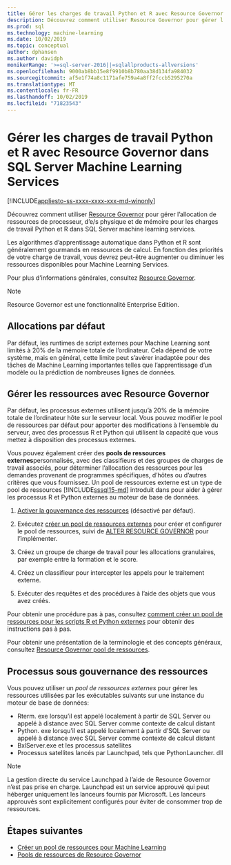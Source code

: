 ```yaml
---
title: Gérer les charges de travail Python et R avec Resource Governor
description: Découvrez comment utiliser Resource Governor pour gérer l’allocation de ressources de processeur, d’e/s physique et de mémoire pour les charges de travail Python et R dans SQL Server Machine Learning Services.
ms.prod: sql
ms.technology: machine-learning
ms.date: 10/02/2019
ms.topic: conceptual
author: dphansen
ms.author: davidph
monikerRange: '>=sql-server-2016||=sqlallproducts-allversions'
ms.openlocfilehash: 9000ab8bb15e8f9910b8b780aa38d134fa984032
ms.sourcegitcommit: af5e1f74a8c1171afe759a4a8ff2fccb5295270a
ms.translationtype: MT
ms.contentlocale: fr-FR
ms.lasthandoff: 10/02/2019
ms.locfileid: "71823543"
---
```

# <a name="manage-python-and-r-workloads-with-resource-governor-in-sql-server-machine-learning-services"></a>Gérer les charges de travail Python et R avec Resource Governor dans SQL Server Machine Learning Services
[!INCLUDE[appliesto-ss-xxxx-xxxx-xxx-md-winonly](../../includes/appliesto-ss-xxxx-xxxx-xxx-md-winonly.md)]

Découvrez comment utiliser [Resource Governor](../../relational-databases/resource-governor/resource-governor.md) pour gérer l’allocation de ressources de processeur, d’e/s physique et de mémoire pour les charges de travail Python et R dans SQL Server machine learning services.

Les algorithmes d’apprentissage automatique dans Python et R sont généralement gourmands en ressources de calcul. En fonction des priorités de votre charge de travail, vous devrez peut-être augmenter ou diminuer les ressources disponibles pour Machine Learning Services.

Pour plus d’informations générales, consultez [Resource Governor](../../relational-databases/resource-governor/resource-governor.md).

> [!NOTE] 
> Resource Governor est une fonctionnalité Enterprise Edition.

## <a name="default-allocations"></a>Allocations par défaut

Par défaut, les runtimes de script externes pour Machine Learning sont limités à 20% de la mémoire totale de l’ordinateur. Cela dépend de votre système, mais en général, cette limite peut s’avérer inadaptée pour des tâches de Machine Learning importantes telles que l’apprentissage d’un modèle ou la prédiction de nombreuses lignes de données. 

## <a name="manage-resources-with-resource-governor"></a>Gérer les ressources avec Resource Governor
 
Par défaut, les processus externes utilisent jusqu’à 20% de la mémoire totale de l’ordinateur hôte sur le serveur local. Vous pouvez modifier le pool de ressources par défaut pour apporter des modifications à l’ensemble du serveur, avec des processus R et Python qui utilisent la capacité que vous mettez à disposition des processus externes.

Vous pouvez également créer des **pools de ressources externes**personnalisés, avec des classifieurs et des groupes de charges de travail associés, pour déterminer l’allocation des ressources pour les demandes provenant de programmes spécifiques, d’hôtes ou d’autres critères que vous fournissez. Un pool de ressources externe est un type de pool de ressources [!INCLUDE[sssql15-md](../../includes/sssql15-md.md)] introduit dans pour aider à gérer les processus R et Python externes au moteur de base de données.

1. [Activer la gouvernance des ressources](https://docs.microsoft.com/sql/relational-databases/resource-governor/enable-resource-governor) (désactivé par défaut).

2. Exécutez [créer un pool de ressources externes](https://docs.microsoft.com/sql/t-sql/statements/create-external-resource-pool-transact-sql) pour créer et configurer le pool de ressources, suivi de [ALTER RESOURCE GOVERNOR](https://docs.microsoft.com/sql/t-sql/statements/alter-resource-governor-transact-sql) pour l’implémenter.

3. Créez un groupe de charge de travail pour les allocations granulaires, par exemple entre la formation et le score.

4. Créez un classifieur pour intercepter les appels pour le traitement externe.

5. Exécuter des requêtes et des procédures à l’aide des objets que vous avez créés.

Pour obtenir une procédure pas à pas, consultez [comment créer un pool de ressources pour les scripts R et Python externes](../../advanced-analytics/r/how-to-create-a-resource-pool-for-r.md) pour obtenir des instructions pas à pas.

Pour obtenir une présentation de la terminologie et des concepts généraux, consultez [Resource Governor pool de ressources](../../relational-databases/resource-governor/resource-governor-resource-pool.md).

## <a name="processes-under-resource-governance"></a>Processus sous gouvernance des ressources
  
 Vous pouvez utiliser un *pool de ressources externes* pour gérer les ressources utilisées par les exécutables suivants sur une instance du moteur de base de données:

+ Rterm. exe lorsqu’il est appelé localement à partir de SQL Server ou appelé à distance avec SQL Server comme contexte de calcul distant
+ Python. exe lorsqu’il est appelé localement à partir d’SQL Server ou appelé à distance avec SQL Server comme contexte de calcul distant
+ BxlServer.exe et les processus satellites
+ Processus satellites lancés par Launchpad, tels que PythonLauncher. dll
  
> [!NOTE]
> La gestion directe du service Launchpad à l’aide de Resource Governor n’est pas prise en charge. Launchpad est un service approuvé qui peut héberger uniquement les lanceurs fournis par Microsoft. Les lanceurs approuvés sont explicitement configurés pour éviter de consommer trop de ressources.
  
## <a name="next-steps"></a>Étapes suivantes

+ [Créer un pool de ressources pour Machine Learning](create-external-resource-pool.md)
+ [Pools de ressources de Resource Governor](../../relational-databases/resource-governor/resource-governor-resource-pool.md)
